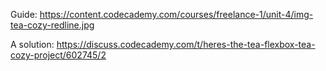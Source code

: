 
Guide: https://content.codecademy.com/courses/freelance-1/unit-4/img-tea-cozy-redline.jpg

A solution: https://discuss.codecademy.com/t/heres-the-tea-flexbox-tea-cozy-project/602745/2